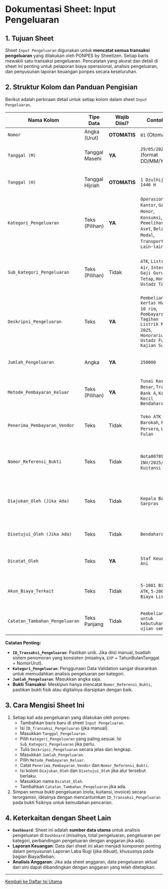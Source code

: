 # Dokumentasi Sheet: Input Pengeluaran

## 1. Tujuan Sheet

Sheet `Input Pengeluaran` digunakan untuk **mencatat semua transaksi pengeluaran** yang dilakukan oleh PONPES by Sheetizen. Setiap baris mewakili satu transaksi pengeluaran. Pencatatan yang akurat dan detail di sheet ini penting untuk pelaporan biaya operasional, analisis pengeluaran, dan penyusunan laporan keuangan ponpes secara keseluruhan.

## 2. Struktur Kolom dan Panduan Pengisian

Berikut adalah perkiraan detail untuk setiap kolom dalam sheet `Input Pengeluaran`.

| Nama Kolom                      | Tipe Data         | Wajib Diisi? | Contoh Isi                                | Keterangan                                                                                                                               |
|---------------------------------|-------------------|--------------|-------------------------------------------|------------------------------------------------------------------------------------------------------------------------------------------|
| `Nomor`      | Angka (Urut) | **OTOMATIS** | `01` (Otomatis)              | Nomor (angka urut).                             |
| `Tanggal (M)`           | Tanggal Masehi           | **YA** | `29/05/2025` (format DD/MM/YYYY)          | Tanggal ketika pengeluaran dilakukan atau dicatat.                                                                                         |
| `Tanggal (H)`           | Tanggal Hijriah           | **OTOMATIS** | `1 Dzulhijjah 1446 H`          | Tanggal ketika pengeluaran dilakukan atau dicatat.                                                                                         |
| `Kategori_Pengeluaran`          | Teks (Pilihan)    | **YA** | `Operasional Kantor`, `Gaji & Honor`, `Konsumsi`, `Pemeliharaan Aset`, `Belanja Modal`, `Transportasi`, `Lain-lain` | Jenis atau kelompok pengeluaran. Sangat disarankan menggunakan Data Validation untuk konsistensi.                                       |
| `Sub_Kategori_Pengeluaran`      | Teks (Pilihan)    | Tidak        | `ATK`, `Listrik`, `Air`, `Internet`, `Gaji Guru Tetap`, `Honor Ustadz Tamu` | Detail lebih lanjut dari `Kategori_Pengeluaran` (jika diperlukan). Sebaiknya terkait dengan Kategori Pengeluaran yang dipilih.             |
| `Deskripsi_Pengeluaran`         | Teks              | **YA** | `Pembelian kertas HVS A4 10 rim`, `Pembayaran Tagihan Listrik Mei 2025`, `Honorarium Ustadz Fulan - Kajian Subuh` | Penjelasan detail mengenai pengeluaran tersebut. Semakin detail semakin baik.                                                            |
| `Jumlah_Pengeluaran`            | Angka             | **YA** | `250000`                                  | Nominal yang dikeluarkan (dalam Rupiah, tanpa titik atau koma).                                                                            |
| `Metode_Pembayaran_Keluar`      | Teks (Pilihan)    | **YA** | `Tunai Kas Besar`, `Transfer Bank A`, `Kas Kecil Bendahara` | Cara pembayaran yang dilakukan oleh ponpes. Sebaiknya gunakan Data Validation.                                                             |
| `Penerima_Pembayaran_Vendor`    | Teks              | Tidak        | `Toko ATK Barokah`, `PLN Persero`, `Ustadz Fulan` | Nama toko, vendor, atau individu yang menerima pembayaran dari ponpes.                                                                  |
| `Nomor_Referensi_Bukti`         | Teks              | Tidak        | `Nota00789`, `INV/2025/V/123`, `Kuitansi Honor` | Nomor nota, kuitansi, invoice, atau referensi lain dari bukti pengeluaran. Penting untuk arsip dan audit.                                   |
| `Diajukan_Oleh (Jika Ada)`      | Teks              | Tidak        | `Kepala Bagian Sarpras`                   | Nama pihak internal yang mengajukan atau bertanggung jawab atas pengeluaran (jika ada alur persetujuan).                                      |
| `Disetujui_Oleh (Jika Ada)`     | Teks              | Tidak        | `Bendahara Umum`                          | Nama pihak yang menyetujui pengeluaran (jika ada alur persetujuan).                                                                          |
| `Dicatat_Oleh`                  | Teks              | **YA** | `Staf Keuangan Ani`                       | Nama petugas ponpes yang mencatat transaksi pengeluaran ini.                                                                               |
| `Akun_Biaya_Terkait`            | Teks              | Tidak        | `5-1001 Biaya ATK`, `5-2001 Biaya Listrik` | Kode akun akuntansi terkait jika sistem ini terintegrasi dengan pencatatan akuntansi (opsional).                                             |
| `Catatan_Tambahan_Pengeluaran`  | Teks Panjang      | Tidak        | `Pembelian untuk kebutuhan ujian semester`  | Informasi tambahan lain yang relevan mengenai transaksi pengeluaran.                                                                     |

**Catatan Penting:**
* **`ID_Transaksi_Pengeluaran`**: Pastikan unik. Jika diisi manual, buatlah sistem penomoran yang konsisten (misalnya, `EXP` + TahunBulanTanggal + NomorUrut).
* **`Kategori_Pengeluaran`**: Penggunaan Data Validation sangat disarankan untuk memudahkan analisis pengeluaran per kategori.
* **`Jumlah_Pengeluaran`**: Masukkan angka saja.
* **Bukti Transaksi**: Meskipun hanya mencatat `Nomor_Referensi_Bukti`, pastikan bukti fisik atau digitalnya diarsipkan dengan baik.

## 3. Cara Mengisi Sheet Ini

1.  Setiap kali ada pengeluaran yang dilakukan oleh ponpes:
    * Tambahkan baris baru di sheet `Input Pengeluaran`.
    * Isi `ID_Transaksi_Pengeluaran` (jika manual).
    * Masukkan `Tanggal_Pengeluaran`.
    * Pilih `Kategori_Pengeluaran` yang paling sesuai. Isi `Sub_Kategori_Pengeluaran` jika perlu.
    * Tulis `Deskripsi_Pengeluaran` secara jelas dan lengkap.
    * Masukkan `Jumlah_Pengeluaran`.
    * Pilih `Metode_Pembayaran_Keluar`.
    * Catat `Penerima_Pembayaran_Vendor` dan `Nomor_Referensi_Bukti`.
    * Isi kolom `Diajukan_Oleh` dan `Disetujui_Oleh` jika alur tersebut berlaku.
    * Masukkan nama `Dicatat_Oleh`.
    * Tambahkan `Catatan_Tambahan_Pengeluaran` jika ada.
2.  Simpan semua bukti pengeluaran (nota, kuitansi, invoice) secara terorganisir, idealnya dengan mencantumkan `ID_Transaksi_Pengeluaran` pada bukti fisiknya untuk kemudahan pencarian.

## 4. Keterkaitan dengan Sheet Lain

* **`Dashboard`**: Sheet ini adalah **sumber data utama** untuk analisis pengeluaran di `Dashboard` (misalnya, total pengeluaran, pengeluaran per kategori, perbandingan pengeluaran dengan anggaran jika ada).
* **Laporan Keuangan**: Data dari sheet ini akan menjadi komponen penting dalam penyusunan Laporan Laba Rugi (jika dibuat), khususnya pada bagian Biaya/Beban.
* **Analisis Anggaran**: Jika ada sheet anggaran, data pengeluaran aktual dari sini dapat dibandingkan dengan anggaran yang telah ditetapkan.

---
[Kembali ke Daftar Isi Utama](../README.md)
